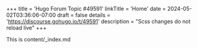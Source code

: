 +++
title = 'Hugo Forum Topic #49591'
linkTitle = 'Home'
date = 2024-05-02T03:36:06-07:00
draft = false
details = 'https://discourse.gohugo.io/t/49591'
description = "Scss changes do not reload live"
+++

This is content/_index.md
